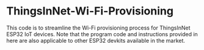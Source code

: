 # ThingsInNet-Wi-Fi-Provisioning
This code is to streamline the Wi-Fi provisioning process for ThingsInNet ESP32 IoT devices. Note that the program code and instructions provided in here are also applicable to other ESP32 devkits available in the market.
